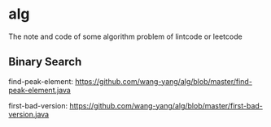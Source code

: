 # alg
The note and code of some algorithm problem of lintcode or leetcode

## Binary Search
  find-peak-element: <https://github.com/wang-yang/alg/blob/master/find-peak-element.java>

  first-bad-version: <https://github.com/wang-yang/alg/blob/master/first-bad-version.java>
  
